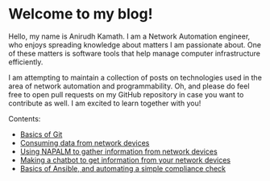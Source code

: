 # Welcome to my blog!

Hello, my name is Anirudh Kamath. I am a Network Automation engineer, who enjoys spreading knowledge about matters I am passionate about. One of these matters is software tools that help manage computer infrastructure efficiently.

I am attempting to maintain a collection of posts on technologies used in the area of network automation and programmability.
Oh, and please do feel free to open pull requests on my GitHub repository in case you want to contribute as well. I am excited to learn together with you!

Contents:
- [Basics of Git](notes/git.md)
- [Consuming data from network devices](notes/consuming-data.md)
- [Using NAPALM to gather information from network devices](notes/devnet-napalm.md)
- [Making a chatbot to get information from your network devices](notes/network-bot-using-telegram.md)
- [Basics of Ansible, and automating a simple compliance check](notes/ansible-hostname-compliance.md)